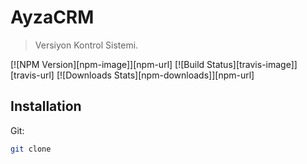 # AyzaCRM
> Versiyon Kontrol Sistemi.

[![NPM Version][npm-image]][npm-url]
[![Build Status][travis-image]][travis-url]
[![Downloads Stats][npm-downloads]][npm-url]



## Installation

Git:

```sh
git clone 
```
